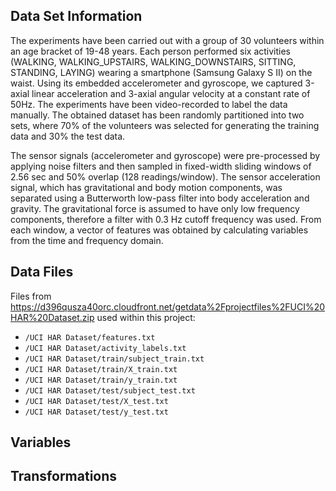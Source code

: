 ## Data Set Information
The experiments have been carried out with a group of 30 volunteers within an age bracket of 19-48 years. Each person performed six activities (WALKING, WALKING_UPSTAIRS, WALKING_DOWNSTAIRS, SITTING, STANDING, LAYING) wearing a smartphone (Samsung Galaxy S II) on the waist. Using its embedded accelerometer and gyroscope, we captured 3-axial linear acceleration and 3-axial angular velocity at a constant rate of 50Hz. The experiments have been video-recorded to label the data manually. The obtained dataset has been randomly partitioned into two sets, where 70% of the volunteers was selected for generating the training data and 30% the test data. 

The sensor signals (accelerometer and gyroscope) were pre-processed by applying noise filters and then sampled in fixed-width sliding windows of 2.56 sec and 50% overlap (128 readings/window). The sensor acceleration signal, which has gravitational and body motion components, was separated using a Butterworth low-pass filter into body acceleration and gravity. The gravitational force is assumed to have only low frequency components, therefore a filter with 0.3 Hz cutoff frequency was used. From each window, a vector of features was obtained by calculating variables from the time and frequency domain.

## Data Files
Files from https://d396qusza40orc.cloudfront.net/getdata%2Fprojectfiles%2FUCI%20HAR%20Dataset.zip used within this project:

- `/UCI HAR Dataset/features.txt`
- `/UCI HAR Dataset/activity_labels.txt`
- `/UCI HAR Dataset/train/subject_train.txt`
- `/UCI HAR Dataset/train/X_train.txt`
- `/UCI HAR Dataset/train/y_train.txt`
- `/UCI HAR Dataset/test/subject_test.txt`
- `/UCI HAR Dataset/test/X_test.txt`
- `/UCI HAR Dataset/test/y_test.txt`

## Variables



## Transformations

